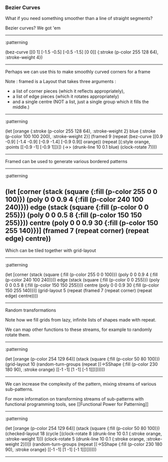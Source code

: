### Bezier Curves

What if you need something smoother than a line of straight segments?

Bezier curves? We got 'em

----
:patterning

(bez-curve
 [[0 1] [-1.5 -0.5] [-0.5 -1.5] [0 0]]
 {:stroke (p-color 255 128 64), :stroke-weight 4})

----

Perhaps we can use this to make smoothly curved corners for a frame

Note : framed is a Layout that takes three arguments :

* a list of corner pieces (which it reflects appropriately),
* a list of edge pieces (which it rotates appropriately)
* and a single centre (NOT a list, just a single group which it fills the middle.)

----
:patterning

(let
 [orange
  {:stroke (p-color 255 128 64), :stroke-weight 2}
  blue
  {:stroke (p-color 100 100 200), :stroke-weight 2}]
 (framed
  9
  (repeat
   (bez-curve
    [[0.9 -0.9] [-1.4 -0.9] [-0.9 -1.4] [-0.9 0.9]]
    orange))
  (repeat [{:style orange, :points [[-0.9 -1] [-0.9 1]]}])
  (->> (drunk-line 10 0.1 blue) (clock-rotate 7))))

----
Framed can be used to generate various bordered patterns

----
:patterning

(let
 [corner
  (stack
   (square {:fill (p-color 255 0 0 100)})
   (poly 0 0 0.9 4 {:fill (p-color 240 100 240)}))
  edge
  (stack
   (square {:fill (p-color 0 0 255)})
   (poly 0 0 0.5 8 {:fill (p-color 150 150 255)}))
  centre
  (poly 0 0 0.9 30 {:fill (p-color 150 255 140)})]
 (framed 7 (repeat corner) (repeat edge) centre))
----
Which can be tiled together with grid-layout

----
:patterning

(let
 [corner
  (stack
   (square {:fill (p-color 255 0 0 100)})
   (poly 0 0 0.9 4 {:fill (p-color 240 100 240)}))
  edge
  (stack
   (square {:fill (p-color 0 0 255)})
   (poly 0 0 0.5 8 {:fill (p-color 150 150 255)}))
  centre
  (poly 0 0 0.9 30 {:fill (p-color 150 255 140)})]
 (grid-layout
  5 
  (repeat (framed 7 (repeat corner) (repeat edge) centre))))

----
Random transformations

Note how we fill grids from lazy, infinite lists of shapes made with repeat.

We can map other functions to these streams, for example to randomly rotate them.

----
:patterning

(let
 [orange (p-color 254 129 64)]
 (stack
  (square {:fill (p-color 50 80 100)})
  (grid-layout
   10
   (random-turn-groups
    (repeat
     [(->SShape
       {:fill (p-color 230 180 90), :stroke orange}
       [[-1 -1] [1 -1] [-1 1]])])))))

----
We can increase the complexity of the pattern, mixing streams of various sub-patterns.

For more information on transforming streams of sub-patterns with functional programming tools, see [[Functional Power for Patterning]]

----
:patterning

(let
 [orange (p-color 254 129 64)]
 (stack
  (square {:fill (p-color 50 80 100)})
  (checked-layout
   18
   (cycle
    [(clock-rotate
      8
      (drunk-line 10 0.1 {:stroke orange, :stroke-weight 1}))
     (clock-rotate
      5
      (drunk-line 10 0.1 {:stroke orange, :stroke-weight 2}))])
   (random-turn-groups
    (repeat
     [(->SShape
       {:fill (p-color 230 180 90), :stroke orange}
       [[-1 -1] [1 -1] [-1 1]])])))))

----

